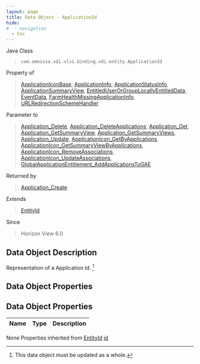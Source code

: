 ```yaml
---
layout: page
title: Data Object - ApplicationId
hide:
#  - navigation
  - toc
---
```








Java Class
> `com.omnissa.vdi.vlsi.binding.vdi.entity.ApplicationId`

Property of
> [ApplicationIconBase](vdi.resources.ApplicationIcon.ApplicationIconBase.md#field_detail), [ApplicationInfo](vdi.resources.Application.ApplicationInfo.md#field_detail), [ApplicationStatusInfo](vdi.health.DesktopHealth.ApplicationStatusInfo.md#field_detail), [ApplicationSummaryView](vdi.resources.Application.ApplicationSummaryView.md#field_detail), [EntitledUserOrGroupLocallyEntitledData](vdi.users.EntitledUserOrGroup.LocallyEntitledData.md#field_detail), [EventData](vdi.infrastructure.EventDatabase.EventData.md#field_detail), [FarmHealthMissingApplicationInfo](vdi.health.FarmHealth.MissingApplicationInfo.md#field_detail), [URLRedirectionSchemeHandler](vdi.infrastructure.URLRedirection.URLSchemeAndHandler.md#field_detail)

Parameter to
> [Application_Delete](vdi.resources.Application.md#delete), [Application_DeleteApplications](vdi.resources.Application.md#deleteApplications), [Application_Get](vdi.resources.Application.md#get), [Application_GetSummaryView](vdi.resources.Application.md#getSummaryView), [Application_GetSummaryViews](vdi.resources.Application.md#getSummaryViews), [Application_Update](vdi.resources.Application.md#update), [ApplicationIcon_GetByApplications](vdi.resources.ApplicationIcon.md#getByApplications), [ApplicationIcon_GetSummaryViewByApplications](vdi.resources.ApplicationIcon.md#getSummaryViewByApplications), [ApplicationIcon_RemoveAssociations](vdi.resources.ApplicationIcon.md#removeAssociations), [ApplicationIcon_UpdateAssociations](vdi.resources.ApplicationIcon.md#updateAssociations), [GlobalApplicationEntitlement_AddApplicationsToGAE](vdi.federation.GlobalApplicationEntitlement.md#addApplicationsToGAE)

Returned by
> [Application_Create](vdi.resources.Application.md#create)

Extends
> [EntityId](vdi.EntityId.md)

Since
> Horizon View 6.0


## Data Object Description

Representation of a Application Id.
 [^167]



## Data Object Properties

## Data Object Properties

 Name | Type | Description
:---|:---:|:---
None
Properties inherited from [EntityId](vdi.EntityId.md)
[id](vdi.EntityId.md#id)


 


[^167]: This data object must be updated as a whole.